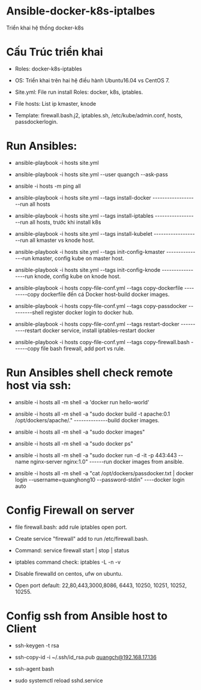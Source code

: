 # Ansible-docker-k8s-iptalbes
Triển khai hệ thống docker-k8s

# Cấu Trúc triển khai 
- Roles: docker-k8s-iptables

- OS: Triển khai trên hai hệ điều hành Ubuntu16.04 vs CentOS 7.

- Site.yml: File run install Roles: docker, k8s, iptables.

- File hosts: List ip kmaster, knode

- Template: firewall.bash.j2, iptables.sh, /etc/kube/admin.conf, hosts, passdockerlogin.

# Run Ansibles:

- ansible-playbook -i hosts site.yml

- ansible-playbook -i hosts site.yml --user quangch --ask-pass

- ansible -i hosts -m ping all

- ansible-playbook -i hosts site.yml --tags install-docker -------------------run all hosts              

- ansible-playbook -i hosts site.yml --tags install-iptables ------------------run all hosts, trước khi install k8s           
  
- ansible-playbook -i hosts site.yml --tags install-kubelet -------------------run all kmaster vs knode host.

- ansible-playbook -i hosts site.yml --tags init-config-kmaster ---------------run kmaster, config kube on master host.

- ansible-playbook -i hosts site.yml --tags init-config-knode -----------------run knode, config kube on knode host.

- ansible-playbook -i hosts copy-file-conf.yml --tags copy-dockerfile ---------copy dockerfile đến cá Docker host-build docker images.

- ansible-playbook -i hosts copy-file-conf.yml --tags copy-passdocker ---------shell register docker login to docker hub.

- ansible-playbook -i hosts copy-file-conf.yml --tags restart-docker ----------restart docker service, install iptables-restart docker

- ansible-playbook -i hosts copy-file-conf.yml --tags copy-firewall.bash ------copy file bash firewall, add port vs rule.

# Run Ansibles shell check remote host via ssh:

- ansible -i hosts all -m shell -a 'docker run hello-world'

- ansible -i hosts all -m shell -a "sudo docker build -t apache:0.1 /opt/dockers/apache/." --------------build docker images.

- ansible -i hosts all -m shell -a "sudo docker images"

- ansible -i hosts all -m shell -a "sudo docker ps"

- ansible -i hosts all -m shell -a "sudo docker run -d -it -p 443:443 --name nginx-server nginx:1.0" ------run docker images from ansible.

- ansible -i hosts all -m shell -a "cat /opt/dockers/passdocker.txt | docker login --username=quanghong10 --password-stdin" ----docker login auto


# Config Firewall on server 

- file firewall.bash: add rule iptables open port.

- Create service "firewall" add to run /etc/firewall.bash.

- Command: service firewall start | stop | status

- iptables command check: iptables -L -n -v

- Disable firewalld on centos, ufw on ubuntu.

- Open port default: 22,80,443,3000,8086, 6443, 10250, 10251, 10252, 10255.


# Config ssh from Ansible host to Client

- ssh-keygen -t rsa
  
- ssh-copy-id -i ~/.ssh/id_rsa.pub quangch@192.168.17.136
 
- ssh-agent bash

- sudo systemctl reload sshd.service
  



  


